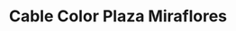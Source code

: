 ---
title: "Cable Color Plaza Miraflores"
url: /tegucigalpa/cable-color-plaza-miraflores/
shop: general
---